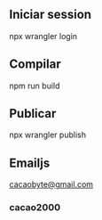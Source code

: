 ## Iniciar session
npx wrangler login

## Compilar
npm run build

## Publicar
npx wrangler publish


## Emailjs 
cacaobyte@gmail.com
### cacao2000
